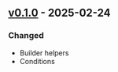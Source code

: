 ## [v0.1.0](https://pypi.org/project/amsdal-glue-core/0.1.0/) - 2025-02-24

### Changed

- Builder helpers
- Conditions

